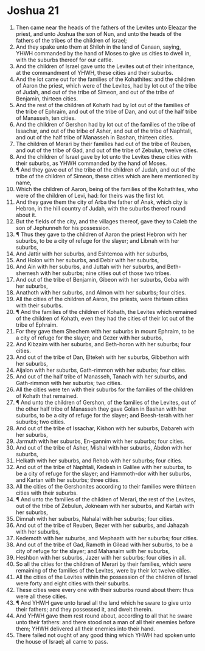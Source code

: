 ﻿# Joshua 21
1. Then came near the heads of the fathers of the Levites unto Eleazar the priest, and unto Joshua the son of Nun, and unto the heads of the fathers of the tribes of the children of Israel; 
2. And they spake unto them at Shiloh in the land of Canaan, saying, YHWH commanded by the hand of Moses to give us cities to dwell in, with the suburbs thereof for our cattle. 
3. And the children of Israel gave unto the Levites out of their inheritance, at the commandment of YHWH, these cities and their suburbs. 
4. And the lot came out for the families of the Kohathites: and the children of Aaron the priest, which were of the Levites, had by lot out of the tribe of Judah, and out of the tribe of Simeon, and out of the tribe of Benjamin, thirteen cities. 
5. And the rest of the children of Kohath had by lot out of the families of the tribe of Ephraim, and out of the tribe of Dan, and out of the half tribe of Manasseh, ten cities. 
6. And the children of Gershon had by lot out of the families of the tribe of Issachar, and out of the tribe of Asher, and out of the tribe of Naphtali, and out of the half tribe of Manasseh in Bashan, thirteen cities. 
7. The children of Merari by their families had out of the tribe of Reuben, and out of the tribe of Gad, and out of the tribe of Zebulun, twelve cities. 
8. And the children of Israel gave by lot unto the Levites these cities with their suburbs, as YHWH commanded by the hand of Moses. 
9. ¶ And they gave out of the tribe of the children of Judah, and out of the tribe of the children of Simeon, these cities which are here mentioned by name, 
10. Which the children of Aaron, being of the families of the Kohathites, who were of the children of Levi, had: for theirs was the first lot. 
11. And they gave them the city of Arba the father of Anak, which city is Hebron, in the hill country of Judah, with the suburbs thereof round about it. 
12. But the fields of the city, and the villages thereof, gave they to Caleb the son of Jephunneh for his possession. 
13. ¶ Thus they gave to the children of Aaron the priest Hebron with her suburbs, to be a city of refuge for the slayer; and Libnah with her suburbs, 
14. And Jattir with her suburbs, and Eshtemoa with her suburbs, 
15. And Holon with her suburbs, and Debir with her suburbs, 
16. And Ain with her suburbs, and Juttah with her suburbs, and Beth-shemesh with her suburbs; nine cities out of those two tribes. 
17. And out of the tribe of Benjamin, Gibeon with her suburbs, Geba with her suburbs, 
18. Anathoth with her suburbs, and Almon with her suburbs; four cities. 
19. All the cities of the children of Aaron, the priests, were thirteen cities with their suburbs. 
20. ¶ And the families of the children of Kohath, the Levites which remained of the children of Kohath, even they had the cities of their lot out of the tribe of Ephraim. 
21. For they gave them Shechem with her suburbs in mount Ephraim, to be a city of refuge for the slayer; and Gezer with her suburbs, 
22. And Kibzaim with her suburbs, and Beth-horon with her suburbs; four cities. 
23. And out of the tribe of Dan, Eltekeh with her suburbs, Gibbethon with her suburbs, 
24. Aijalon with her suburbs, Gath-rimmon with her suburbs; four cities. 
25. And out of the half tribe of Manasseh, Tanach with her suburbs, and Gath-rimmon with her suburbs; two cities. 
26. All the cities were ten with their suburbs for the families of the children of Kohath that remained. 
27. ¶ And unto the children of Gershon, of the families of the Levites, out of the other half tribe of Manasseh they gave Golan in Bashan with her suburbs, to be a city of refuge for the slayer; and Beesh-terah with her suburbs; two cities. 
28. And out of the tribe of Issachar, Kishon with her suburbs, Dabareh with her suburbs, 
29. Jarmuth with her suburbs, En-gannim with her suburbs; four cities. 
30. And out of the tribe of Asher, Mishal with her suburbs, Abdon with her suburbs, 
31. Helkath with her suburbs, and Rehob with her suburbs; four cities. 
32. And out of the tribe of Naphtali, Kedesh in Galilee with her suburbs, to be a city of refuge for the slayer; and Hammoth-dor with her suburbs, and Kartan with her suburbs; three cities. 
33. All the cities of the Gershonites according to their families were thirteen cities with their suburbs. 
34. ¶ And unto the families of the children of Merari, the rest of the Levites, out of the tribe of Zebulun, Jokneam with her suburbs, and Kartah with her suburbs, 
35. Dimnah with her suburbs, Nahalal with her suburbs; four cities. 
36. And out of the tribe of Reuben, Bezer with her suburbs, and Jahazah with her suburbs, 
37. Kedemoth with her suburbs, and Mephaath with her suburbs; four cities. 
38. And out of the tribe of Gad, Ramoth in Gilead with her suburbs, to be a city of refuge for the slayer; and Mahanaim with her suburbs, 
39. Heshbon with her suburbs, Jazer with her suburbs; four cities in all. 
40. So all the cities for the children of Merari by their families, which were remaining of the families of the Levites, were by their lot twelve cities. 
41. All the cities of the Levites within the possession of the children of Israel were forty and eight cities with their suburbs. 
42. These cities were every one with their suburbs round about them: thus were all these cities. 
43. ¶ And YHWH gave unto Israel all the land which he sware to give unto their fathers; and they possessed it, and dwelt therein. 
44. And YHWH gave them rest round about, according to all that he sware unto their fathers: and there stood not a man of all their enemies before them; YHWH delivered all their enemies into their hand. 
45. There failed not ought of any good thing which YHWH had spoken unto the house of Israel; all came to pass. 

